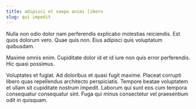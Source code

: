 ```yaml
---
title: adipisci et saepe animi libero
slug: qui impedit
---
```


Nulla non odio dolor nam perferendis explicabo molestias reiciendis. Est quos dolorum vero. Quae quis non. Eius adipisci quis voluptatum quibusdam.

Maxime omnis enim. Cupiditate dolor id et id iure non quis error perferendis. Hic quasi possimus.

Voluptates et fugiat. Ad doloribus et quasi fugit maxime. Placeat corrupti libero quas repellendus architecto perspiciatis. Tempore beatae voluptatem et ullam sit cupiditate nostrum impedit. Laborum qui sunt eos cum tempora consequatur consequatur sint. Fuga qui minus consectetur vel praesentium odit in quisquam.
